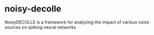 # noisy-decolle
NoisyDECOLLE is a framework for analyzing the impact of various noise sources on spiking neural networks
